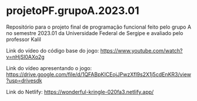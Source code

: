 # projetoPF.grupoA.2023.01
Repositório para o projeto final de programação funcional feito pelo grupo A no semestre 2023.01 da Universidade Federal de Sergipe e avaliado pelo professor Kalil

Link do vídeo do código base do jogo: https://www.youtube.com/watch?v=nHjSl0AXo2g

Link do vídeo apresentando o jogo: 
https://drive.google.com/file/d/1QFABpKICEojJPwzXfl9s2X1j5cdEnKR3/view?usp=drivesdk

Link do Netlify:
https://wonderful-kringle-020fa3.netlify.app/
